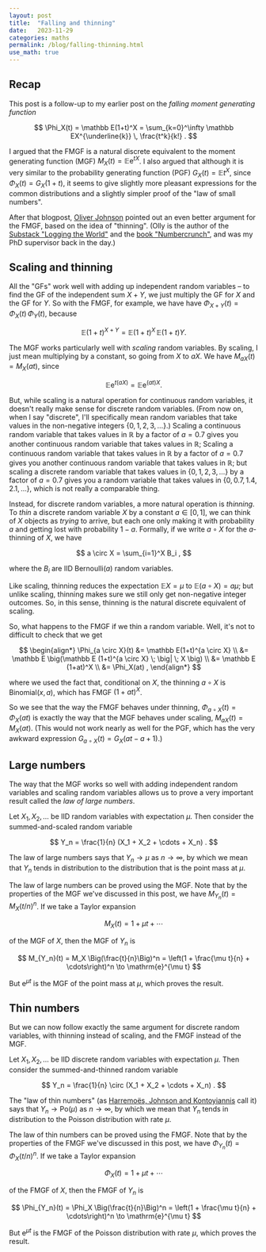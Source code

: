 ```yaml
---
layout: post
title:  "Falling and thinning"
date:   2023-11-29
categories: maths
permalink: /blog/falling-thinning.html
use_math: true
---
```


## Recap

This post is a follow-up to my earlier post on the *falling moment generating function*

$$ \Phi_X(t) = \mathbb E(1+t)^X = \sum_{k=0}^\infty \mathbb EX^{\underline{k}} \, \frac{t^k}{k!} . $$

I argued that the FMGF is a natural discrete equivalent to the moment generating function (MGF) $M_X(t) = \mathbb E\mathrm{e}^{tX}$. I also argued that although it is very similar to the probability generating function (PGF) $G_X(t) = \mathbb Et^X$, since $\Phi_X(t) = G_X(1+t)$, it seems to give slightly more pleasant expressions for the common distributions and a slightly simpler proof of the "law of small numbers".

After that blogpost, [Oliver Johnson](https://twitter.com/orbit_silver/status/1729435474005983309) pointed out an even better argument for the FMGF, based on the idea of "thinning". (Olly is the author of the [Substack "Logging the World"](https://bristoliver.substack.com) and the [book "Numbercrunch"](https://www.amazon.co.uk/dp/1788708334/), and was my PhD supervisor back in the day.)

## Scaling and thinning

All the "GFs" work well with adding up independent random variables – to find the GF of the independent sum $X + Y$, we just multiply the GF for $X$ and the GF for $Y$. So with the FMGF, for example, we have have $\Phi_{X+Y}(t) = \Phi_X(t)\,\Phi_Y(t)$, because

$$ \mathbb E(1+t)^{X+Y} = \mathbb E(1+t)^X \, \mathbb E(1+t)Y . $$

The MGF works particularly well with *scaling* random variables. By scaling, I just mean multiplying by a constant, so going from $X$ to $aX$. We have $M_{aX}(t) = M_X(at)$, since

$$ \mathbb E \mathrm{e}^{t(aX)} = \mathbb E \mathrm{e}^{(at)X} . $$

But, while scaling is a natural operation for continuous random variables, it doesn't really make sense for discrete random variables. (From now on, when I say "discrete", I'll specifically mean random variables that take values in the non-negative integers $\{0,1,2,3,\dots\}$.) Scaling a continuous random variable that takes values in $\mathbb R$ by a factor of $a = 0.7$ gives you another continuous random variable that takes values in $\mathbb R$; Scaling a continuous random variable that takes values in $\mathbb R$ by a factor of $a = 0.7$ gives you another continuous random variable that takes values in $\mathbb R$; but scaling a discrete random variable that takes values in $\{0,1,2,3,\dots\}$ by a factor of $a = 0.7$ gives you a random variable that takes values in $\{0, 0.7, 1.4, 2.1,\dots \}$, which is not really a comparable thing.

Instead, for discrete random variables, a more natural operation is *thinning*. To *thin* a discrete random variable $X$ by a constant $a \in [0,1]$, we can think of $X$ objects as *trying* to arrive, but each one only making it with probability $a$ and getting lost with probability $1-a$. Formally, if we write $a\circ X$ for the $a$-thinning of $X$, we have

$$ a \circ X = \sum_{i=1}^X B_i , $$

where the $B_i$ are IID Bernoulli$(a)$ random variables.

Like scaling, thinning reduces the expectation $\mathbb EX = \mu$ to $\mathbb E(a\circ X) = a\mu$; but unlike scaling, thinning makes sure we still only get non-negative integer outcomes. So, in this sense, thinning is the natural discrete equivalent of scaling.

So, what happens to the FMGF if we thin a random variable. Well, it's not to difficult to check that we get

$$ \begin{align*}
\Phi_{a \circ X}(t) &= \mathbb E(1+t)^{a \circ X} \\
  &= \mathbb E \big(\mathbb E (1+t)^{a \circ X} \; \big| \; X \big) \\
  &= \mathbb E (1+at)^X \\
  &= \Phi_X(at) ,
\end{align*} $$

where we used the fact that, conditional on $X$, the thinning $a \circ X$ is Binomial$(x,a)$, which has FMGF $(1+at)^X$.

So we see that the way the FMGF behaves under thinning, $\Phi_{a\circ X}(t) = \Phi_X(at)$ is exactly the way that the MGF behaves under scaling, $M_{aX}(t) = M_X(at)$. (This would not work nearly as well for the PGF, which has the very awkward expression $G_{a\circ X}(t) = G_X(at - a + 1)$.)

## Large numbers

The way that the MGF works so well with adding independent random variables and scaling random variables allows us to prove a very important result called the *law of large numbers*.

Let $X_1, X_2, \dots$ be IID random variables with expectation $\mu$. Then consider the summed-and-scaled random variable

$$ Y_n = \frac{1}{n} (X_1 + X_2 + \cdots + X_n) . $$

The law of large numbers says that $Y_n \to \mu$ as $n \to \infty$, by which we mean that $Y_n$ tends in distribution to the distribution that is the point mass at $\mu$.

The law of large numbers can be proved using the MGF. Note that by the properties of the MGF we've discussed in this post, we have $M_{Y_n}(t) = M_X(t/n)^n$. If we take a Taylor expansion

$$ M_X(t) = 1 + \mu t + \cdots $$

of the MGF of $X$, then the MGF of $Y_n$ is

$$ M_{Y_n}(t) = M_X \Big(\frac{t}{n}\Big)^n = \left(1 + \frac{\mu t}{n} + \cdots\right)^n \to \mathrm{e}^{\mu t} $$

But $\mathrm{e}^{\mu t}$ is the MGF of the point mass at $\mu$, which proves the result.

## Thin numbers

But we can now follow exactly the same argument for discrete random variables, with thinning instead of scaling, and the FMGF instead of the MGF.

Let $X_1, X_2, \dots$ be IID discrete random variables with expectation $\mu$. Then consider the summed-and-thinned random variable

$$ Y_n = \frac{1}{n} \circ (X_1 + X_2 + \cdots + X_n) . $$

The "law of thin numbers" (as [Harremoës, Johnson and Kontoyiannis](https://doi.org/10.1109/TIT.2010.2053893) call it) says that $Y_n \to \text{Po}(\mu)$ as $n \to \infty$, by which we mean that $Y_n$ tends in distribution to the Poisson distribution with rate $\mu$.

The law of thin numbers can be proved using the FMGF. Note that by the properties of the FMGF we've discussed in this post, we have $\Phi_{Y_n}(t) = \Phi_X(t/n)^n$. If we take a Taylor expansion

$$ \Phi_X(t) = 1 + \mu t + \cdots $$

of the FMGF of $X$, then the FMGF of $Y_n$ is

$$ \Phi_{Y_n}(t) = \Phi_X \Big(\frac{t}{n}\Big)^n = \left(1 + \frac{\mu t}{n} + \cdots\right)^n \to \mathrm{e}^{\mu t} $$

But $\mathrm{e}^{\mu t}$ is the FMGF of the Poisson distribution with rate $\mu$, which proves the result.

